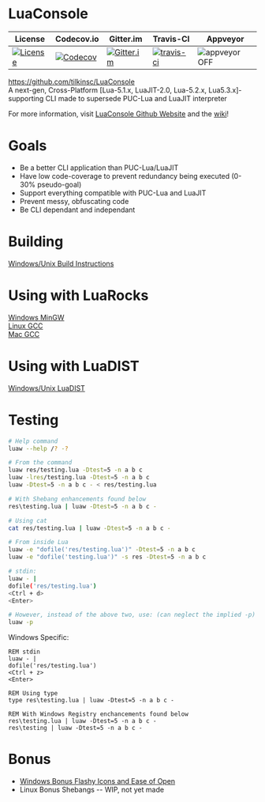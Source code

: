 # LuaConsole
| License | Codecov.io | Gitter.im | Travis-CI | Appveyor |
| ------- | ---------- | --------- | --------- | -------- |
| [![License](https://img.shields.io/github/license/tilkinsc/LuaConsole.svg)](https://github.com/tilkinsc/LuaConsole/blob/master/LICENSE) | [![Codecov](https://codecov.io/gh/tilkinsc/LuaConsole/coverage.svg?branch=master)](https://codecov.io/gh/tilkinsc/LuaConsole) | [![Gitter.im](https://badges.gitter.im/tilkinsc/LuaConsole.png)](https://gitter.im/LuaConsole) | [![travis-ci](https://travis-ci.org/tilkinsc/LuaConsole.svg?branch=master)](https://travis-ci.org/tilkinsc/LuaConsole) | ![appveyor](https://ci.appveyor.com/api/projects/status/github/tilkinsc/LuaConsole?svg=true) OFF |  

https://github.com/tilkinsc/LuaConsole  
A next-gen, Cross-Platform \[Lua-5.1.x, LuaJIT-2.0, Lua-5.2.x, Lua5.3.x\]-supporting CLI made to supersede PUC-Lua and LuaJIT interpreter  

For more information, visit [LuaConsole Github Website](https://tilkinsc.github.io/LuaConsole) and the [wiki](https://github.com/tilkinsc/LuaConsole/wiki)!  

# Goals
* Be a better CLI application than PUC-Lua/LuaJIT
* Have low code-coverage to prevent redundancy being executed (0-30% pseudo-goal)
* Support everything compatible with PUC-Lua and LuaJIT
* Prevent messy, obfuscating code
* Be CLI dependant and independant  

# Building
[Windows/Unix Build Instructions](https://github.com/tilkinsc/LuaConsole/wiki/Build-Instructions)  

# Using with LuaRocks
[Windows MinGW](https://github.com/tilkinsc/LuaConsole/wiki/LuaRocks-Support-Windows-MinGW)  
[Linux GCC](https://github.com/tilkinsc/LuaConsole/wiki/LuaRocks-Support-Linux-GCC)  
[Mac GCC](https://github.com/tilkinsc/LuaConsole/wiki/LuaRocks-Support-Mac-GCC)  

# Using with LuaDIST
[Windows/Unix LuaDIST](https://github.com/tilkinsc/LuaConsole/wiki/LuaDist-Support-Windows,-Linux,-MacOS)

# Testing
```bash
# Help command
luaw --help /? -?

# From the command
luaw res/testing.lua -Dtest=5 -n a b c
luaw -lres/testing.lua -Dtest=5 -n a b c
luaw -Dtest=5 -n a b c - < res/testing.lua

# With Shebang enhancements found below
res\testing.lua | luaw -Dtest=5 -n a b c -

# Using cat
cat res/testing.lua | luaw -Dtest=5 -n a b c -

# From inside Lua
luaw -e "dofile('res/testing.lua')" -Dtest=5 -n a b c
luaw -e "dofile('testing.lua')" -s res -Dtest=5 -n a b c

# stdin:
luaw - |
dofile('res/testing.lua')
<Ctrl + d>
<Enter>

# However, instead of the above two, use: (can neglect the implied -p)
luaw -p
```

Windows Specific:
```batch
REM stdin
luaw - |
dofile('res/testing.lua')
<Ctrl + z>
<Enter>

REM Using type
type res\testing.lua | luaw -Dtest=5 -n a b c -

REM With Windows Registry enchancements found below
res\testing.lua | luaw -Dtest=5 -n a b c -
res\testing | luaw -Dtest=5 -n a b c -
```

# Bonus
* [Windows Bonus Flashy Icons and Ease of Open](https://github.com/tilkinsc/LuaConsole/wiki/Windows-Bonus---Flashy-Icons-and-Ease-of-Open)  
* Linux Bonus Shebangs -- WIP, not yet made
